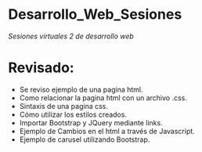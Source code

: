 # Desarrollo_Web_Sesiones
_Sesiones virtuales 2 de desarrollo web_

# Revisado:

* Se reviso ejemplo de una pagina html.
* Como relacionar la pagina html con un archivo .css.
* Sintaxis de una pagina css.
* Cómo utilizar los estilos creados.
* Importar Bootstrap y JQuery mediante links.
* Ejemplo de Cambios en el html a través de Javascript.
* Ejemplo de carusel utilizando Bootstrap.